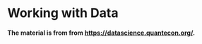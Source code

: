 Working with Data
====================

**The material is from from https://datascience.quantecon.org/.**
